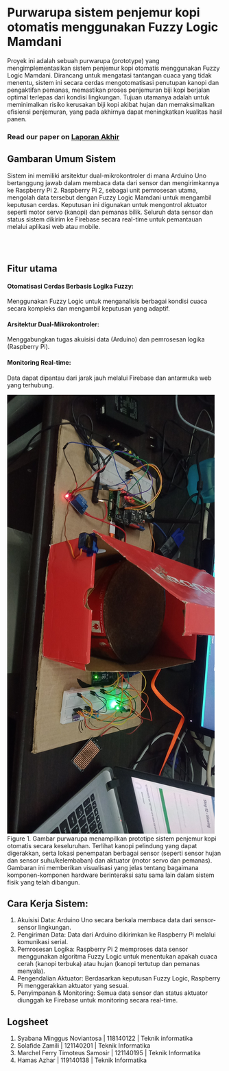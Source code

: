 # Purwarupa sistem penjemur kopi otomatis menggunakan Fuzzy Logic Mamdani
Proyek ini adalah sebuah purwarupa (prototype) yang mengimplementasikan sistem penjemur kopi otomatis menggunakan Fuzzy Logic Mamdani. Dirancang untuk mengatasi tantangan cuaca yang tidak menentu, sistem ini secara cerdas mengotomatisasi penutupan kanopi dan pengaktifan pemanas, memastikan proses penjemuran biji kopi berjalan optimal terlepas dari kondisi lingkungan. Tujuan utamanya adalah untuk meminimalkan risiko kerusakan biji kopi akibat hujan dan memaksimalkan efisiensi penjemuran, yang pada akhirnya dapat meningkatkan kualitas hasil panen.


### Read our paper on [Laporan Akhir](images/Laporan-Akhir-Sister.pdf)


## Gambaran Umum Sistem
Sistem ini memiliki arsitektur dual-mikrokontroler di mana Arduino Uno bertanggung jawab dalam membaca data dari sensor dan mengirimkannya ke Raspberry Pi 2. Raspberry Pi 2, sebagai unit pemrosesan utama, mengolah data tersebut dengan Fuzzy Logic Mamdani untuk mengambil keputusan cerdas. Keputusan ini digunakan untuk mengontrol aktuator seperti motor servo (kanopi) dan pemanas bilik. Seluruh data sensor dan status sistem dikirim ke Firebase secara real-time untuk pemantauan melalui aplikasi web atau mobile.

</br>
</br>

## Fitur utama

####  Otomatisasi Cerdas Berbasis Logika Fuzzy:
Menggunakan Fuzzy Logic untuk menganalisis berbagai kondisi cuaca secara kompleks dan mengambil keputusan yang adaptif.

#### Arsitektur Dual-Mikrokontroler:
Menggabungkan tugas akuisisi data (Arduino) dan pemrosesan logika (Raspberry Pi).

#### Monitoring Real-time:
Data dapat dipantau dari jarak jauh melalui Firebase dan antarmuka web yang terhubung.


![Alt text](images/IMG20231216091411.jpg)
Figure 1. Gambar purwarupa menampilkan prototipe sistem penjemur kopi otomatis secara keseluruhan. Terlihat kanopi pelindung yang dapat digerakkan, serta lokasi penempatan berbagai sensor (seperti sensor hujan dan sensor suhu/kelembaban) dan aktuator (motor servo dan pemanas). Gambaran ini memberikan visualisasi yang jelas tentang bagaimana komponen-komponen hardware berinteraksi satu sama lain dalam sistem fisik yang telah dibangun.


## Cara Kerja Sistem:
1. Akuisisi Data: Arduino Uno secara berkala membaca data dari sensor-sensor lingkungan.
2. Pengiriman Data: Data dari Arduino dikirimkan ke Raspberry Pi melalui komunikasi serial.
3. Pemrosesan Logika: Raspberry Pi 2 memproses data sensor menggunakan algoritma Fuzzy Logic untuk menentukan apakah cuaca cerah (kanopi terbuka) atau hujan (kanopi tertutup dan pemanas menyala).
4. Pengendalian Aktuator: Berdasarkan keputusan Fuzzy Logic, Raspberry Pi menggerakkan aktuator yang sesuai.
5. Penyimpanan & Monitoring: Semua data sensor dan status aktuator diunggah ke Firebase untuk monitoring secara real-time.

## Logsheet
1. Syabana Minggus Noviantosa | 118140122 | Teknik informatika
2. Solafide Zamili | 121140201 | Teknik Informatika
3. Marchel Ferry Timoteus  Samosir | 121140195 | Teknik Informatika
4. Hamas Azhar | 119140138 | Teknik Informatika
